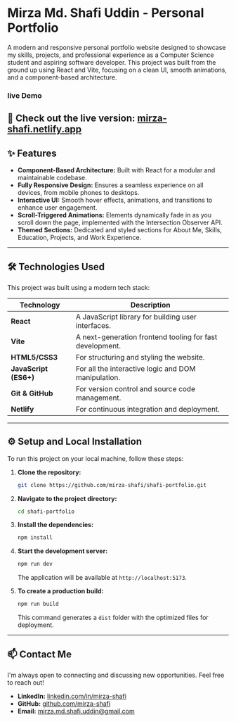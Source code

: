 # Mirza Md. Shafi Uddin - Personal Portfolio

A modern and responsive personal portfolio website designed to showcase my skills, projects, and professional experience as a Computer Science student and aspiring software developer. This project was built from the ground up using React and Vite, focusing on a clean UI, smooth animations, and a component-based architecture.

###  live Demo

:rocket: **Check out the live version:** [**mirza-shafi.netlify.app**](https://mirza-shafi.netlify.app/)
---

## :sparkles: Features

-   **Component-Based Architecture:** Built with React for a modular and maintainable codebase.
-   **Fully Responsive Design:** Ensures a seamless experience on all devices, from mobile phones to desktops.
-   **Interactive UI:** Smooth hover effects, animations, and transitions to enhance user engagement.
-   **Scroll-Triggered Animations:** Elements dynamically fade in as you scroll down the page, implemented with the Intersection Observer API.
-   **Themed Sections:** Dedicated and styled sections for About Me, Skills, Education, Projects, and Work Experience.

---

## :hammer_and_wrench: Technologies Used

This project was built using a modern tech stack:

| Technology     | Description                               |
| -------------- | ----------------------------------------- |
| **React** | A JavaScript library for building user interfaces. |
| **Vite** | A next-generation frontend tooling for fast development. |
| **HTML5/CSS3** | For structuring and styling the website.       |
| **JavaScript (ES6+)** | For all the interactive logic and DOM manipulation. |
| **Git & GitHub** | For version control and source code management.    |
| **Netlify** | For continuous integration and deployment.     |

---

## :gear: Setup and Local Installation

To run this project on your local machine, follow these steps:

1.  **Clone the repository:**
    ```bash
    git clone https://github.com/mirza-shafi/shafi-portfolio.git
    ```

2.  **Navigate to the project directory:**
    ```bash
    cd shafi-portfolio
    ```

3.  **Install the dependencies:**
    ```bash
    npm install
    ```

4.  **Start the development server:**
    ```bash
    npm run dev
    ```
    The application will be available at `http://localhost:5173`.

5.  **To create a production build:**
    ```bash
    npm run build
    ```
    This command generates a `dist` folder with the optimized files for deployment.

---

## :mailbox: Contact Me

I'm always open to connecting and discussing new opportunities. Feel free to reach out!

-   **LinkedIn:** [linkedin.com/in/mirza-shafi](https://linkedin.com/in/mirza-shafi)
-   **GitHub:** [github.com/mirza-shafi](https://github.com/mirza-shafi)
-   **Email:** [mirza.md.shafi.uddin@gmail.com](mailto:mirza.md.shafi.uddin@gmail.com)
